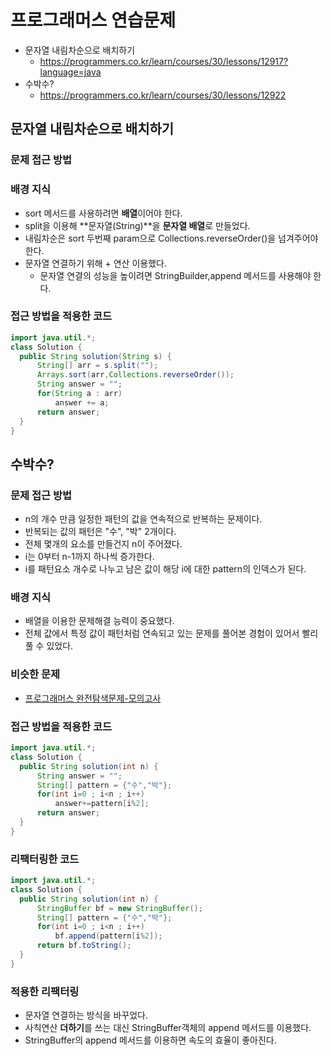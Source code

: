 # 프로그래머스 연습문제 
- 문자열 내림차순으로 배치하기
    - https://programmers.co.kr/learn/courses/30/lessons/12917?language=java
- 수박수?
    - https://programmers.co.kr/learn/courses/30/lessons/12922

## 문자열 내림차순으로 배치하기
### 문제 접근 방법

### 배경 지식
- sort 메서드를 사용하려면 **배열**이어야 한다.
- split을 이용해 **문자열(String)**을 **문자열 배열**로 만들었다.
- 내림차순은 sort 두번째 param으로 Collections.reverseOrder()을 넘겨주어야 한다. 
- 문자열 연결하기 위해 + 연산 이용했다. 
    - 문자열 연결의 성능을 높이려면 StringBuilder,append 메서드를 사용해야 한다.


### 접근 방법을 적용한 코드
```java
import java.util.*;
class Solution {
  public String solution(String s) {
      String[] arr = s.split("");
      Arrays.sort(arr,Collections.reverseOrder());
      String answer = "";
      for(String a : arr) 
          answer += a;
      return answer;
  }
}
```

## 수박수? 
### 문제 접근 방법 
- n의 개수 만큼 일정한 패턴의 값을 연속적으로 반복하는 문제이다.
- 반복되는 값의 패턴은 "수", "박" 2개이다.
- 전체 몇개의 요소를 만들건지 n이 주어졌다. 
- i는 0부터 n-1까지 하나씩 증가한다.
- i를 패턴요소 개수로 나누고 남은 값이 해당 i에 대한 pattern의 인덱스가 된다.

### 배경 지식
- 배열을 이용한 문제해결 능력이 중요했다.
- 전체 값에서 특정 값이 패턴처럼 연속되고 있는 문제를 풀어본 경험이 있어서 빨리 풀 수 있었다.

### 비슷한 문제
- [프로그래머스 완전탐색문제-모의고사](https://github.com/TheCopiens/algorithm-study/blob/master/source/ohhako/200128_%EC%99%84%EC%A0%84%ED%83%90%EC%83%89.md#%ED%94%84%EB%A1%9C%EA%B7%B8%EB%9E%98%EB%A8%B8%EC%8A%A4-%EC%99%84%EC%A0%84%ED%83%90%EC%83%89-%EB%AC%B8%EC%A0%9C)

### 접근 방법을 적용한 코드
```java
import java.util.*;
class Solution {
  public String solution(int n) {
      String answer = "";
      String[] pattern = {"수","박"};
      for(int i=0 ; i<n ; i++)
          answer+=pattern[i%2];
      return answer;
  }
}
```

### 리팩터링한 코드
```java
import java.util.*;
class Solution {
  public String solution(int n) {
      StringBuffer bf = new StringBuffer();
      String[] pattern = {"수","박"};
      for(int i=0 ; i<n ; i++)
          bf.append(pattern[i%2]);
      return bf.toString();
  }
}
```

### 적용한 리팩터링
- 문자열 연결하는 방식을 바꾸었다.
- 사칙연산 **더하기**를 쓰는 대신 StringBuffer객체의 append 메서드를 이용했다.
- StringBuffer의 append 메서드를 이용하면 속도의 효율이 좋아진다. 